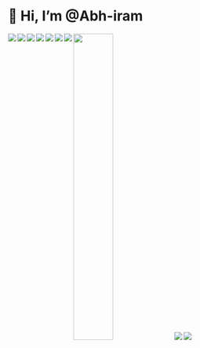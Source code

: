 #  👋 Hi, I’m @Abh-iram

<img align="left"  src="https://github-readme-stats.vercel.app/api?username=Abh-iram&show_icons=true&theme=radical" />
<img  width="40%" src="https://github-readme-stats.vercel.app/api/top-langs/?username=Abh-iram&langs_count=8)](https://github.com/Abh-iram/github-readme-stats" />

  

<!--- #LANGUAGES --->
<img align="left" src="https://img.shields.io/badge/python-3670A0?style=for-the-badge&logo=python&logoColor=ffdd54" />
<img align="left" src="https://img.shields.io/badge/c-%2300599C.svg?style=for-the-badge&logo=c&logoColor=white"/>
<img align="left" src="https://img.shields.io/badge/html5-%23E34F26.svg?style=for-the-badge&logo=html5&logoColor=white"/>
<img src="https://img.shields.io/badge/java-%23ED8B00.svg?style=for-the-badge&logo=java&logoColor=white"/>

<img align="left" src="https://img.shields.io/badge/Visual%20Studio%20Code-0078d7.svg?style=for-the-badge&logo=visual-studio-code&logoColor=white"/>
<img align="left" src="https://img.shields.io/badge/google-4285F4?style=for-the-badge&logo=google&logoColor=white"/>
<img align="left" src="https://img.shields.io/badge/-Hackerrank-2EC866?style=for-the-badge&logo=HackerRank&logoColor=white"/>
<img src="https://img.shields.io/badge/-Stackoverflow-FE7A16?style=for-the-badge&logo=stack-overflow&logoColor=white" />

<!---<img src="https://img.shields.io/badge/bootstrap-%23563D7C.svg?style=for-the-badge&logo=bootstrap&logoColor=white"/> --->
